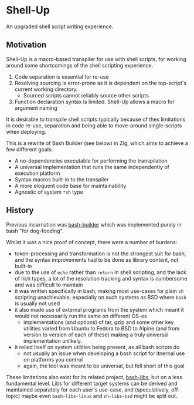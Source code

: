 # Shell-Up

An upgraded shell script writing experience.

## Motivation

Shell-Up is a macro-based transpiler for use with shell scripts, for working around some shortcomings of the shell scripting experience.

1. Code separation is essential for re-use
2. Resolving sourcing is error-prone as it is dependent on the top-script's current working directory.
    * Sourced scripts cannot reliably source other scripts
3. Function declaration syntax is limited. Shell-Up allows a macro for argument naming

It is desirable to transpile shell scripts typically because of thes limitations in code re-use, separation and being able to move-around single-scripts when deploying.

This is a rewrite of Bash Builder (see below) in Zig, which aims to achieve a few different goals:

* A no-dependencies executable for performing the transpilation
* A universal implementation that runs the same independently of execution platform
* Syntax macros built-in to the transpiler
* A more eloquent code base for maintainability
* Agnostic of system `*sh` type

## History

Previous incarnation was [bash-builder](https://gitlab.com/taikedz/bash-builder) which was implemented purely in bash "for dog-fooding".

Whilst it was a nice proof of concept, there were a number of burdens:

* token-processing and transformation is not the strongest suit for bash, and the syntax improvements had to be done as library content, not built-in
* due to the use of `echo` rather than `return` in shell scripting, and the lack of rich types, a lot of the resolution tracking and syntax is cumbersome and was difficult to maintain
* it was written specifically in bash, making most use-cases for plain `sh` scripting unachievable, especially on such systems as BSD where `bash` is usually not used
* it also made use of external programs from the system which meant it would not necessarily run the same on different OS-es
    * implementations (and options) of tar, gzip and some other key utilities varied from Ubuntu to Fedora to BSD to Alpine (and from version to version of each of these) making a truly universal implementation unlikely.
* it relied itself on system utilities being present, as all bash scripts do
    * not usually an issue when developing a bash script for itnernal use on platforms you control
    * again, the tool was meant to be universal, but fell short of this goal

These limitations also exist for its related project, [bash-libs](https://gitlab.com/taikedz/bash-libs), but on a less fundamental level. Libs for different target systems can be derived and maintained separately for each user's use-case, and (speculatively, off-topic) maybe even `bash-libs-linux` and `sh-libs-bsd` might be split out.
